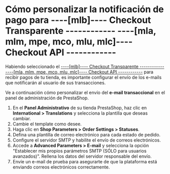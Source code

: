 # Cómo personalizar la notificación de pago para ----[mlb]---- Checkout Transparente ------------ ----[mla, mlm, mpe, mco, mlu, mlc]---- Checkout API ------------ 

Habiendo seleccionado el [----[mlb]---- Checkout Transparente ------------ ----[mla, mlm, mpe, mco, mlu, mlc]---- Checkout API ------------](/developers/es/guides/checkout-api/introduction) para recibir pagos de tu tienda, es importante configurar el envío de los e-mails que notificarán al usuario de sus transacciones. 

Ve a continuación cómo personalizar el envío del **e-mail transaccional** en el panel de administración de PrestaShop.

1. En el **Panel Administrativo** de su tienda PrestaShop, haz clic en **International > Translations** y selecciona la plantilla que deseas cambiar.
2. Cambie el template como desee.
3. Haga clic en **Shop Parameters > Order Settings > Statuses**.
4. Defina una plantilla de correo electrónico para cada estado de pedido.
5. Configure el servidor SMTP y habilite el envío de correos electrónicos.
6. Accede a **Advanced Parameters > E-mail** y selecciona la opción "Establecer mis propios parámetros SMTP (SÓLO para usuarios avanzados)". Rellena los datos del servidor responsable del envío.
7. Envíe un e-mail de prueba para asegurarte de que la plataforma está enviando correos electrónicos correctamente.